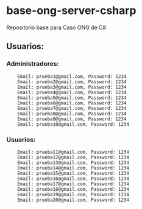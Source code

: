 # base-ong-server-csharp
Repositorio base para Caso ONG de C#

## Usuarios:
### Administradores:
		
		Email: prueba1@gmail.com, Password: 1234
		Email: prueba2@gmail.com, Password: 1234
		Email: prueba3@gmail.com, Password: 1234
		Email: prueba4@gmail.com, Password: 1234
		Email: prueba5@gmail.com, Password: 1234
		Email: prueba6@gmail.com, Password: 1234
		Email: prueba7@gmail.com, Password: 1234
		Email: prueba8@gmail.com, Password: 1234
		Email: prueba9@gmail.com, Password: 1234
		Email: prueba10@gmail.com, Password: 1234

### Usuarios:
	
		Email: prueba11@gmail.com, Password: 1234 
		Email: prueba12@gmail.com, Password: 1234
		Email: prueba13@gmail.com, Password: 1234  
		Email: prueba14@gmail.com, Password: 1234
		Email: prueba15@gmail.com, Password: 1234
		Email: prueba16@gmail.com, Password: 1234 
		Email: prueba17@gmail.com, Password: 1234 
		Email: prueba18@gmail.com, Password: 1234 
		Email: prueba19@gmail.com, Password: 1234 
		Email: prueba20@gmail.com, Password: 1234